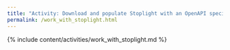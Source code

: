 ```yaml
---
title: "Activity: Download and populate Stoplight with an OpenAPI specification"
permalink: /work_with_stoplight.html
---
```


{% include content/activities/work_with_stoplight.md %}
